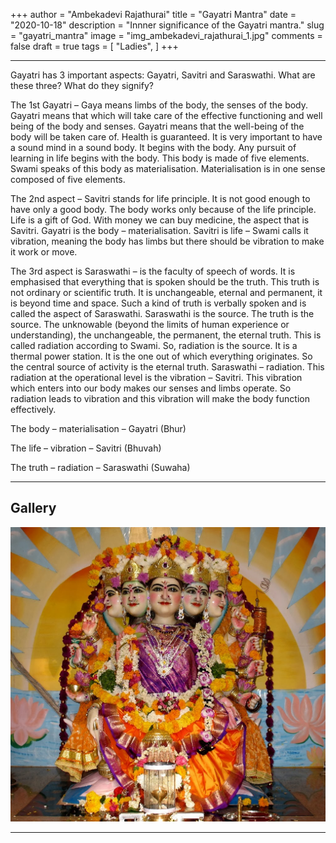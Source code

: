 +++
author = "Ambekadevi Rajathurai"
title = "Gayatri Mantra"
date = "2020-10-18"
description = "Innner significance of the Gayatri mantra."
slug = "gayatri_mantra"
image = "img_ambekadevi_rajathurai_1.jpg"
comments = false
draft = true
tags = [
    "Ladies",
]
+++

---

Gayatri has 3 important aspects: Gayatri, Savitri and Saraswathi. What are these three? What do they signify?

The 1st Gayatri – Gaya means limbs of the body, the senses of the body. Gayatri means that which will take care of the effective functioning and well being of the body and senses. Gayatri means that the well-being of the body will be taken care of. Health is guaranteed. It is very important to have a sound mind in a sound body. It begins with the body.  Any pursuit of learning in life begins with the body. This body is made of five elements.  Swami speaks of this body as materialisation. Materialisation is in one sense composed of five elements.

The 2nd aspect – Savitri stands for life principle. It is not good enough to have only a good body. The body works only because of the life principle. Life is a gift of God.  With money we can buy medicine, the aspect that is Savitri. Gayatri is the body – materialisation. Savitri is life – Swami calls it vibration, meaning the body has limbs but there should be vibration to make it work or move.

The 3rd aspect is Saraswathi – is the faculty of speech of words. It is emphasised that everything that is spoken should be the truth.  This truth is not ordinary or scientific truth. It is unchangeable, eternal and permanent, it is beyond time and space. Such a kind of truth is verbally spoken and is called the aspect of Saraswathi. Saraswathi is the source.  The truth is the source. The unknowable (beyond the limits of human experience or understanding), the unchangeable, the permanent, the eternal truth.  This is called radiation according to Swami. So, radiation is the source.  It is a thermal power station. It is the one out of which everything originates. So the central source of activity is the eternal truth. Saraswathi – radiation. This radiation at the operational level is the vibration – Savitri. This vibration which enters into our body makes our senses and limbs operate. So radiation leads to vibration and this vibration will make the body function effectively.

The body – materialisation – Gayatri (Bhur)

The life – vibration – Savitri (Bhuvah)

The truth – radiation – Saraswathi (Suwaha)

---

## Gallery

![](img_ambekadevi_rajathurai_1.jpg)

---
